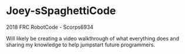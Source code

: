 # Joey-sSpaghettiCode
2018 FRC RobotCode - Scorps6934

Will likely be creating a video walkthrough of what everything does and sharing my knowledge to help jumpstart future programmers.

